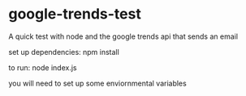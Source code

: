 # google-trends-test

A quick test with node and the google trends api that sends an email

set up dependencies:
npm install

to run:
node index.js

you will need to set up some enviornmental variables
